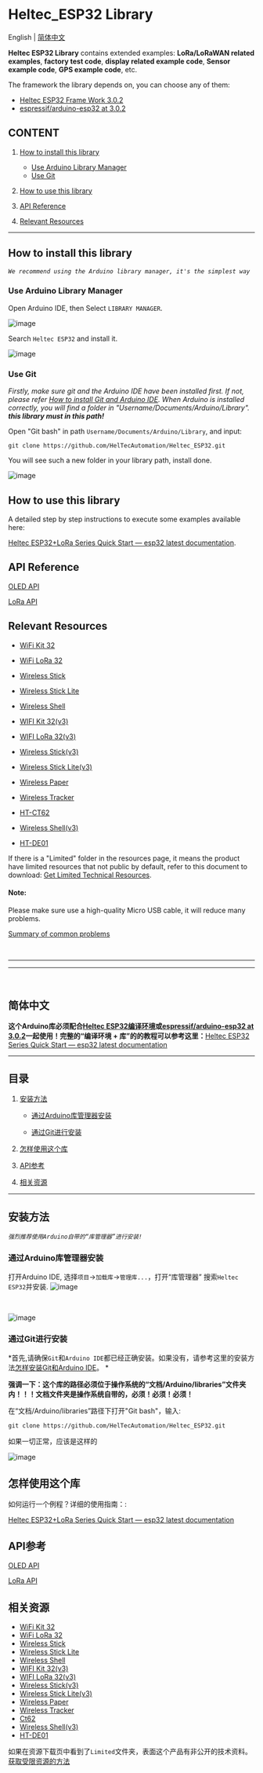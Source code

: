 # Heltec_ESP32 Library

English | [简体中文](#简体中文)

**Heltec ESP32 Library** contains extended examples: **LoRa/LoRaWAN related examples**, **factory test code**, **display related example code**, **Sensor example code**, **GPS example code**, etc.

The framework the library depends on, you can choose any of them:

- [Heltec ESP32 Frame Work 3.0.2](https://github.com/Heltec-Aaron-Lee/WiFi_Kit_series) 
- [espressif/arduino-esp32 at 3.0.2](https://github.com/espressif/arduino-esp32)

## CONTENT

1. [How to install this library](#how-to-install-this-library)
	- [Use Arduino Library Manager](#use-arduino-library-manager)
	- [Use Git](#use-git)
	
2. [How to use this library](#how-to-use-this-library)

3. [API Reference](#api-reference)

4. [Relevant Resources](#relevant-resources)

***

## How to install this library

*`We recommend using the Arduino library manager, it's the simplest way`*

### Use Arduino Library Manager

Open Arduino IDE, then Select `LIBRARY MANAGER`.

![image](img/01.png)

Search `Heltec ESP32` and install it.

![image](img/02.png)

### Use Git

*Firstly, make sure git and the Arduino IDE have been installed first. If not, please refer [How to install Git and Arduino IDE](https://docs.heltec.org/general/how_to_install_git_and_arduino.html). When Arduino is installed correctly, you will find a folder in "Username/Documents/Arduino/Library". **this library must in this path!***

Open "Git bash" in path `Username/Documents/Arduino/Library`, and input:

    git clone https://github.com/HelTecAutomation/Heltec_ESP32.git

You will see such a new folder in your library path, install done.

![image](img/location.png)


## How to use this library

A detailed step by step instructions to execute some examples available here:

[Heltec ESP32+LoRa Series Quick Start — esp32 latest documentation](https://docs.heltec.org/en/node/esp32/esp32_general_docs/quick_start.html#programming).

## API Reference

[OLED API](src/oled/API.md)

[LoRa API](src/lora/API.md)

## Relevant Resources

- [WiFi Kit 32](https://resource.heltec.cn/download/WiFi_Kit_32)

- [WiFi LoRa 32](https://resource.heltec.cn/download/WiFi_LoRa_32)

- [Wireless Stick](https://resource.heltec.cn/download/Wireless_Stick)

- [Wireless Stick Lite](https://resource.heltec.cn/download/Wireless_Stick_Lite)

- [Wireless Shell](https://resource.heltec.cn/download/Wireless_Shell)

- [WIFI Kit 32(v3)](https://resource.heltec.cn/download/WiFi_Kit_32_V3)

- [WIFI LoRa 32(v3)](https://resource.heltec.cn/download/WiFi_LoRa_32_V3)

- [Wireless Stick(v3)](https://resource.heltec.cn/download/Wireless_Stick_V3)

- [Wireless Stick Lite(v3)](https://resource.heltec.cn/download/Wireless_Stick_Lite_V3)

- [Wireless Paper](https://resource.heltec.cn/download/Wireless_Paper)

- [Wireless Tracker](https://resource.heltec.cn/download/Wireless_Tracker)

- [HT-CT62](https://resource.heltec.cn/download/HT-CT62)

- [Wireless Shell(v3)](https://resource.heltec.cn/download/Wireless_Shell_V3)

- [HT-DE01](https://resource.heltec.cn/download/HT-DE01)

  

If there is a "Limited" folder in the resources page, it means the product have limited resources that not public by default, refer to this document to download: [Get Limited Technical Resources](https://docs.heltec.org/general/view_limited_technical_data.html).


#### Note:
Please make sure use a high-quality Micro USB cable, it will reduce many problems.

[Summary of common problems](https://docs.heltec.org/en/node/esp32/esp32_general_docs/frequently_asked_questions.html)

&nbsp;

***
***
&nbsp;

## 简体中文

**这个Arduino库必须配合[Heltec ESP32编译环境](https://github.com/Heltec-Aaron-Lee/WiFi_Kit_series)或[espressif/arduino-esp32 at 3.0.2](https://github.com/espressif/arduino-esp32)一起使用！完整的“编译环境 + 库”的的教程可以参考这里：**[Heltec ESP32 Series Quick Start — esp32 latest documentation](https://docs.heltec.org/en/node/esp32/esp32_general_docs/quick_start.html#)

***

## 目录

1. [安装方法](#安装方法)
	- [通过Arduino库管理器安装](#通过Arduino库管理器安装)
	
	- [通过Git进行安装](#use-git)
	
2. [怎样使用这个库](#怎样使用这个库)

3. [API参考](#API参考)

4. [相关资源](#相关资源)

***

## 安装方法

*`强烈推荐使用Arduino自带的“库管理器”进行安装!`*

### 通过Arduino库管理器安装

打开Arduino IDE, 选择`项目`->`加载库`->`管理库...`，打开“库管理器”
搜索`Heltec ESP32`并安装.
![image](img/01.png)

&nbsp;

![image](img/02.png)



### 通过Git进行安装

*首先,请确保`Git`和`Arduino IDE`都已经正确安装。如果没有，请参考这里的安装方法[怎样安装Git和Arduino IDE](https://docs.heltec.org/general/how_to_install_git_and_arduino.html)。 *

**强调一下：这个库的路径必须位于操作系统的“文档/Arduino/libraries”文件夹内！！！文档文件夹是操作系统自带的，必须！必须！必须！**

在“文档/Arduino/libraries”路径下打开"Git bash"，输入:

    git clone https://github.com/HelTecAutomation/Heltec_ESP32.git

如果一切正常，应该是这样的

![image](img/location_cn.png)


## 怎样使用这个库

如何运行一个例程？详细的使用指南：:

[Heltec ESP32+LoRa Series Quick Start — esp32 latest documentation](https://docs.heltec.org/en/node/esp32/esp32_general_docs/quick_start.html#programming)

## API参考
[OLED API](src/oled/API.md)

[LoRa API](src/lora/API.md)

## 相关资源

- [WiFi Kit 32](https://resource.heltec.cn/download/WiFi_Kit_32)
- [WiFi LoRa 32](https://resource.heltec.cn/download/WiFi_LoRa_32)
- [Wireless Stick](https://resource.heltec.cn/download/Wireless_Stick)
- [Wireless Stick Lite](https://resource.heltec.cn/download/Wireless_Stick_Lite)
- [Wireless Shell](https://resource.heltec.cn/download/Wireless_Shell)
- [WIFI Kit 32(v3)](https://resource.heltec.cn/download/WiFi_Kit_32_V3)
- [WIFI LoRa 32(v3)](https://resource.heltec.cn/download/WiFi_LoRa_32_V3)
- [Wireless Stick(v3)](https://resource.heltec.cn/download/Wireless_Stick_V3)
- [Wireless Stick Lite(v3)](https://resource.heltec.cn/download/Wireless_Stick_Lite_V3)
- [Wireless Paper](https://resource.heltec.cn/download/Wireless_Paper)
- [Wireless Tracker](https://resource.heltec.cn/download/Wireless_Tracker)
- [Ct62](https://resource.heltec.cn/download/Ct62)
- [Wireless Shell(v3)](https://resource.heltec.cn/download/Wireless_Shell_V3)
- [HT-DE01](https://resource.heltec.cn/download/HT-DE01)

如果在资源下载页中看到了`Limited`文件夹，表面这个产品有非公开的技术资料。[获取受限资源的方法](https://docs.heltec.org/general/view_limited_technical_data.html)

